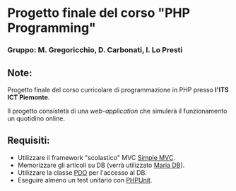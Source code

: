 # Progetto finale del corso "PHP Programming"
### Gruppo: M. Gregoricchio, D. Carbonati, I. Lo Presti

## Note:

Progetto finale del corso curricolare di programmazione in PHP presso **l'ITS ICT Piemonte**.

Il progetto consistetà di una *web-application* che simulerà il funzionamento un quotidino online.

## Requisiti:

- Utilizzare il framework "scolastico" MVC [Simple MVC](https://github.com/ezimuel/simplemvc).
- Memorizzare gli articoli su DB (verrà utilizzato [Maria DB](https://mariadb.org/)).
- Utilizzare la classe [PDO](https://www.php.net/manual/en/book.pdo.php) per l'accesso al DB.
- Eseguire almeno un test unitario con [PHPUnit](https://phpunit.de/).
